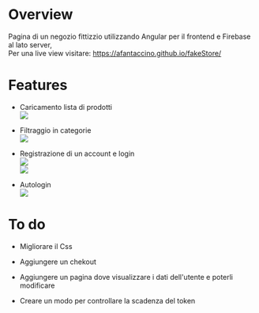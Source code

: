 # Overview

Pagina di un negozio fittizzio utilizzando Angular per il frontend e Firebase al lato server, <br>
Per una live view visitare: https://afantaccino.github.io/fakeStore/

# Features

- Caricamento lista di prodotti<br>
    ![](https://media.giphy.com/media/oS0lzuZ5UmTg8eb339/giphy.gif)

- Filtraggio in categorie<br>
    ![](https://media.giphy.com/media/7Cb8o46bK2PWfg7qqU/giphy.gif)

- Registrazione di un account e login<br>
    ![](https://media.giphy.com/media/1YstDKoRwbGHJmIGnc/giphy.gif)<br>
    ![](https://media.giphy.com/media/R7jcLBbLB1GdN7LP8z/giphy.gif)

- Autologin<br>
    ![](https://media.giphy.com/media/nqeXrjN6LtJrJ0WGHS/giphy.gif)

# To do

- Migliorare il Css

- Aggiungere un chekout

- Aggiungere un pagina dove visualizzare i dati dell'utente e poterli modificare

- Creare un modo per controllare la scadenza del token